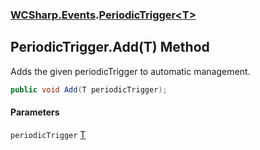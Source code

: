 ### [WCSharp.Events](WCSharp.Events.md 'WCSharp.Events').[PeriodicTrigger&lt;T&gt;](WCSharp.Events.PeriodicTrigger_T_.md 'WCSharp.Events.PeriodicTrigger<T>')

## PeriodicTrigger<T>.Add(T) Method

Adds the given periodicTrigger to automatic management.

```csharp
public void Add(T periodicTrigger);
```
#### Parameters

<a name='WCSharp.Events.PeriodicTrigger_T_.Add(T).periodicTrigger'></a>

`periodicTrigger` [T](WCSharp.Events.PeriodicTrigger_T_.md#WCSharp.Events.PeriodicTrigger_T_.T 'WCSharp.Events.PeriodicTrigger<T>.T')